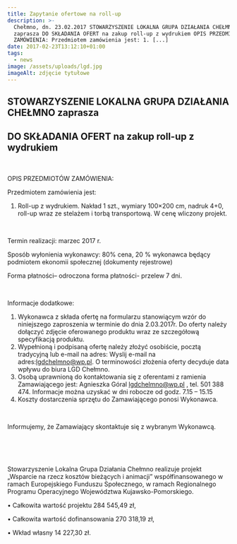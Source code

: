```yaml
---
title: Zapytanie ofertowe na roll-up
description: >-
  Chełmno, dn. 23.02.2017 STOWARZYSZENIE LOKALNA GRUPA DZIAŁANIA CHEŁMNO
  zaprasza DO SKŁADANIA OFERT na zakup roll-up z wydrukiem OPIS PRZEDMIOTÓW
  ZAMÓWIENIA: Przedmiotem zamówienia jest: 1. [...]
date: 2017-02-23T13:12:10+01:00
tags:
  - news
image: /assets/uploads/lgd.jpg
imageAlt: zdjęcie tytułowe
---
```

## STOWARZYSZENIE LOKALNA GRUPA DZIAŁANIA CHEŁMNO zaprasza

## DO SKŁADANIA OFERT na zakup roll-up z wydrukiem

<br>

OPIS PRZEDMIOTÓW ZAMÓWIENIA:

Przedmiotem zamówienia jest:

1.  Roll-up z wydrukiem. Nakład 1 szt., wymiary 100×200 cm, nadruk 4+0, roll-up wraz ze stelażem i torbą transportową. W cenę wliczony projekt.

<br>

Termin realizacji:   marzec 2017 r.



Sposób wyłonienia wykonawcy: 80% cena, 20 % wykonawca będący podmiotem ekonomii społecznej (dokumenty rejestrowe)



Forma płatności– odroczona forma płatności- przelew 7 dni.

<br>

Informacje dodatkowe:

1. Wykonawca z składa  ofertę na formularzu stanowiącym wzór do niniejszego zaproszenia w terminie  do dnia 2.03.2017r. Do oferty należy dołączyć zdjęcie oferowanego produktu wraz ze szczegółową specyfikacją produktu.
2. Wypełnioną i podpisaną ofertę należy złożyć osobiście, pocztą tradycyjną lub e-mail na adres: Wyslij e-mail na adres:lgdchelmno@wp.pl. O terminowości złożenia oferty decyduje data wpływu do biura LGD Chełmno.
3. Osobą uprawnioną do kontaktowania się z oferentami  z ramienia Zamawiającego jest: Agnieszka Góral lgdchelmno@wp.pl , tel. 501 388 474. Informacje można uzyskać w dni robocze od godz. 7.15 – 15.15
4. Koszty dostarczenia sprzętu do Zamawiającego ponosi Wykonawca.

<br>

Informujemy, że Zamawiający skontaktuje się z wybranym Wykonawcą.

<br>

<br>

<br>

Stowarzyszenie Lokalna Grupa Działania Chełmno realizuje projekt „Wsparcie na rzecz kosztów bieżących i animacji” współfinansowanego w ramach Europejskiego Funduszu Społecznego, w ramach Regionalnego Programu Operacyjnego Województwa Kujawsko-Pomorskiego.

• Całkowita wartość projektu 284 545,49 zł,

• Całkowita wartość dofinansowania 270 318,19 zł,

• Wkład własny 14 227,30 zł.
